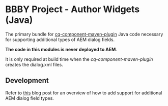 # BBBY Project - Author Widgets (Java)

The primary bundle for [cq-component-maven-plugin](https://github.com/OlsonDigital/cq-component-maven-plugin)
Java code necessary for supporting additional types of AEM dialog fields.

**The code in this modules is never deployed to AEM**.

It is only required at build time when the *cq-component-maven-plugin* creates
the dialog.xml files.

## Development

Refer to [this](http://www.digitalatolson.com/blog/code/cq-component-plugin-4-extending)
blog post for an overview of how to add support for additional AEM dialog field
types.
